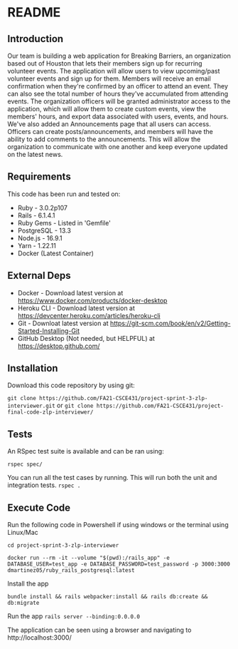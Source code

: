 # README

## Introduction ## 

Our team is building a web application for Breaking Barriers, an organization based out of Houston
that lets their members sign up for recurring volunteer events. The application will allow users to
view upcoming/past volunteer events and sign up for them. Members will receive an email confirmation when
they're confirmed by an officer to attend an event. They can also see the total number of hours they've 
accumulated from attending events.
The organization officers will be granted administrator access to the application, which will allow them 
to create custom events, view the members' hours, and export data associated with users, events, and hours. 
We've also added an Announcements page that all users can access. Officers can create posts/announcements, 
and members will have the ability to add comments to the announcements. This will allow the organization to
communicate with one another and keep everyone updated on the latest news.

## Requirements ##

This code has been run and tested on: 

- Ruby - 3.0.2p107
- Rails - 6.1.4.1
- Ruby Gems - Listed in 'Gemfile'
- PostgreSQL - 13.3
- Node.js - 16.9.1
- Yarn - 1.22.11
- Docker (Latest Container)

## External Deps

- Docker - Download latest version at https://www.docker.com/products/docker-desktop
- Heroku CLI - Download latest version at https://devcenter.heroku.com/articles/heroku-cli
- Git - Downloat latest version at https://git-scm.com/book/en/v2/Getting-Started-Installing-Git
- GitHub Desktop (Not needed, but HELPFUL) at https://desktop.github.com/

## Installation

Download this code repository by using git:

`git clone https://github.com/FA21-CSCE431/project-sprint-3-zlp-interviewer.git`
 or 
 `git clone https://github.com/FA21-CSCE431/project-final-code-zlp-interviewer/`

## Tests

An RSpec test suite is available and can be ran using:

`rspec spec/`

You can run all the test cases by running. This will run both the unit and integration tests.
`rspec .`

## Execute Code

Run the following code in Powershell if using windows or the terminal using Linux/Mac

`cd project-sprint-3-zlp-interviewer`

`docker run --rm -it --volume "$(pwd):/rails_app" -e DATABASE_USER=test_app -e DATABASE_PASSWORD=test_password -p 3000:3000 dmartinez05/ruby_rails_postgresql:latest`


Install the app

`bundle install && rails webpacker:install && rails db:create && db:migrate`


Run the app
`rails server --binding:0.0.0.0`


The application can be seen using a browser and navigating to http://localhost:3000/


